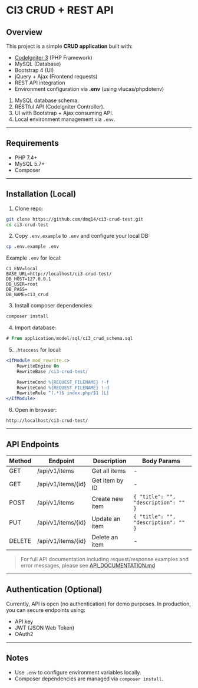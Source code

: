 # CI3 CRUD + REST API

## Overview
This project is a simple **CRUD application** built with:

- [CodeIgniter 3](https://codeigniter.com/userguide3/) (PHP Framework)
- MySQL (Database)
- Bootstrap 4 (UI)
- jQuery + Ajax (Frontend requests)
- REST API integration
- Environment configuration via **.env** (using vlucas/phpdotenv)

1. MySQL database schema.
2. RESTful API (CodeIgniter Controller).
3. UI with Bootstrap + Ajax consuming API.
4. Local environment management via `.env`.

---

## Requirements

- PHP 7.4+
- MySQL 5.7+
- Composer

---

## Installation (Local)

1. Clone repo:

```bash
git clone https://github.com/dmq14/ci3-crud-test.git
cd ci3-crud-test
```

2. Copy `.env.example` to `.env` and configure your local DB:

```bash
cp .env.example .env
```

Example `.env` for local:

```
CI_ENV=local
BASE_URL=http://localhost/ci3-crud-test/
DB_HOST=127.0.0.1
DB_USER=root
DB_PASS=
DB_NAME=ci3_crud
```

3. Install composer dependencies:

```bash
composer install
```

4. Import database:

```sql
# From application/model/sql/ci3_crud_schema.sql
```

5. `.htaccess` for local:

```apache
<IfModule mod_rewrite.c>
    RewriteEngine On
    RewriteBase /ci3-crud-test/

    RewriteCond %{REQUEST_FILENAME} !-f
    RewriteCond %{REQUEST_FILENAME} !-d
    RewriteRule ^(.*)$ index.php/$1 [L]
</IfModule>
```

6. Open in browser:

```
http://localhost/ci3-crud-test/
```

---

## API Endpoints
| Method | Endpoint            | Description       | Body Params                           |
|--------|---------------------|-------------------|---------------------------------------|
| GET    | /api/v1/items       | Get all items     | -                                     |
| GET    | /api/v1/items/{id}  | Get item by ID    | -                                     |
| POST   | /api/v1/items       | Create new item   | `{ "title": "", "description": "" }`  |         
| PUT    | /api/v1/items/{id}  | Update an item    | `{ "title": "", "description": "" }`  |
| DELETE | /api/v1/items/{id}  | Delete an item    | -                                     |

> For full API documentation including request/response examples and error messages, please see [API_DOCUMENTATION.md](API_DOCUMENTATION.md)
---

## Authentication (Optional)
Currently, API is open (no authentication) for demo purposes. In production, you can secure endpoints using:
- API key
- JWT (JSON Web Token)
- OAuth2

---

## Notes
- Use `.env` to configure environment variables locally.
- Composer dependencies are managed via `composer install`.

